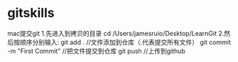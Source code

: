 # gitskills
mac提交git
1.先进入到拷贝的目录
cd /Users/jamesruio/Desktop/LearnGit
2.然后按顺序分别输入:
git add .       //文件添加到仓库（.代表提交所有文件）
git commit -m "First Commit" //把文件提交到仓库
git push   //上传到github 

   
